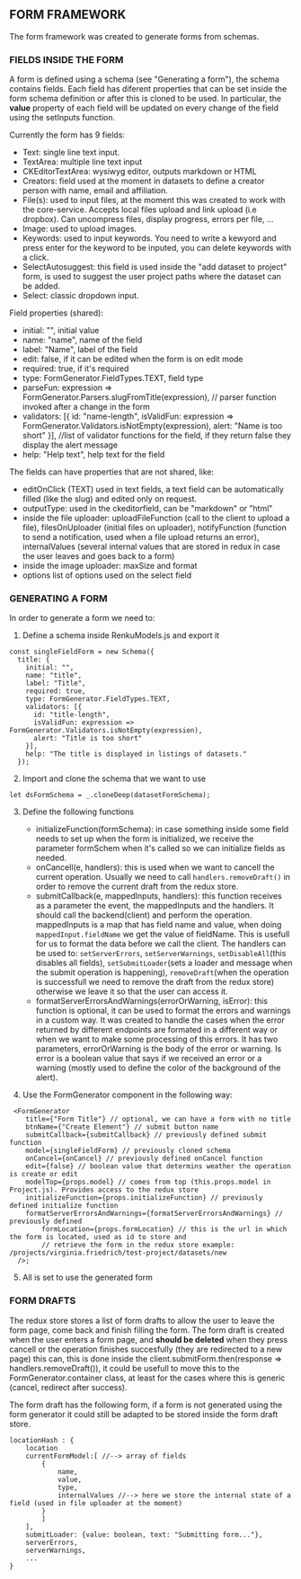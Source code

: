 ## FORM FRAMEWORK

The form framework was created to generate forms from schemas.

### FIELDS INSIDE THE FORM

A form is defined using a schema (see "Generating a form"), the schema contains fields. Each field has diferent properties that can be set inside the form schema definition or after this is cloned to be used. In particular, the **value** property of each field will be updated on every change of the field using the setInputs function.

Currently the form has 9 fields:

- Text: single line text input.
- TextArea: multiple line text input
- CKEditorTextArea: wysiwyg editor, outputs markdown or HTML
- Creators: field used at the moment in datasets to define a creator person with name, email and affiliation.
- File(s): used to input files, at the moment this was created to work with the core-service. Accepts local files upload and link upload (i.e dropbox). Can uncompress files, display progress, errors per file, ...
- Image: used to upload images. 
- Keywords: used to input keywords. You need to write a kewyord and press enter for the keyword to be inputed, you can delete keywords with a click.
- SelectAutosuggest: this field is used inside the "add dataset to project" form, is used to suggest the user project paths where the dataset can be added.
- Select: classic dropdown input.

Field properties (shared):

- initial: "", initial value
- name: "name", name of the field
- label: "Name", label of the field
- edit: false, if it can be edited when the form is on edit mode
- required: true, if it's required
- type: FormGenerator.FieldTypes.TEXT, field type
- parseFun: expression => FormGenerator.Parsers.slugFromTitle(expression), // parser function invoked after a change in the form
- validators: [{
    id: "name-length",
    isValidFun: expression => FormGenerator.Validators.isNotEmpty(expression),
    alert: "Name is too short"
  }], //list of validator functions for the field, if they return false they display the alert message
- help: "Help text", help text for the field

The fields can have properties that are not shared, like:
- editOnClick (TEXT) used in text fields, a text field can be automatically filled (like the slug) and edited only on request.
- outputType: used in the ckeditorfield, can be "markdown" or "html"
- inside the file uploader: uploadFileFunction (call to the client to upload a file), filesOnUploader (initial files on uploader), notifyFunction (function to send a notification, used when a file upload returns an error), internalValues (several internal values that are stored in redux in case the user leaves and goes back to a form)
- inside the image uploader: maxSize and format
- options list of options used on the select field


### GENERATING A FORM

In order to generate a form we need to:

1. Define a schema inside RenkuModels.js and export it

```
const singleFieldForm = new Schema({
  title: {
    initial: "",
    name: "title",
    label: "Title",
    required: true,
    type: FormGenerator.FieldTypes.TEXT,
    validators: [{
      id: "title-length",
      isValidFun: expression => FormGenerator.Validators.isNotEmpty(expression),
      alert: "Title is too short"
    }],
    help: "The title is displayed in listings of datasets."
  });
```

2. Import and clone the schema that we want to use

```let dsFormSchema = _.cloneDeep(datasetFormSchema);```

3. Define the following functions
	- initializeFunction(formSchema): in case something inside some field needs to set up when the form is initialized, we receive the parameter formSchem when it's called so we can initialize fields as needed.
	- onCancell(e, handlers): this is used when we want to cancell the current operation. Usually we need to call `handlers.removeDraft()` in order to remove the current draft from the redux store.
	- submitCallback(e, mappedInputs, handlers): this function receives as a parameter the event, the mappedInputs and the handlers. It should call the backend(client) and perform the operation. mappedInputs is a map that has field name and value, when doing `mappedInput.fieldName` we get the value of fieldName. This is usefull for us to format the data before we call the client. The handlers can be used to: `setServerErrors`, `setServerWarnings`, `setDisableAll`(this disables all fields), `setSubmitLoader`(sets a loader and message when the submit operation is happening), `removeDraft`(when the operation is successfull we need to remove the draft from the redux store) otherwise we leave it so that the user can access it.
	- formatServerErrorsAndWarnings(errorOrWarning, isError): this function is optional, it can be used to format the errors and warnings in a custom way. It was created to handle the cases when the error returned by 	different endpoints are formated in a different way or when we want to make some processing of this errors. It has two parameters, errorOrWarning is the body of the error or warning. Is error is a boolean value that says if we received an error or a warning (mostly used to define the color of the background of the alert).

4. Use the FormGenerator component in the following way:

```
 <FormGenerator
    title={"Form Title"} // optional, we can have a form with no title
    btnName={"Create Element"} // submit button name
    submitCallback={submitCallback} // previously defined submit function
    model={singleFieldForm} // previously cloned schema
    onCancel={onCancel} // previously defined onCancel function
    edit={false} // boolean value that determins weather the operation is create or edit
    modelTop={props.model} // comes from top (this.props.model in Project.js). Provides access to the redux store
    initializeFunction={props.initializeFunction} // previously defined initialize function
    formatServerErrorsAndWarnings={formatServerErrorsAndWarnings} // previously defined
		formLocation={props.formLocation} // this is the url in which the form is located, used as id to store and 
		// retrieve the form in the redux store example: /projects/virginia.friedrich/test-project/datasets/new
  />;
```

5. All is set to use the generated form


### FORM DRAFTS

The redux store stores a list of form drafts to allow the user to leave the form page, come back and finish filling the form. The form draft is created when the user enters a form page, and **should be deleted** when they press cancell or the operation finishes succesfully (they are redirected to a new page) this can, this is done inside the client.submitForm.then(response => handlers.removeDraft()), it could be usefull to move this to the FormGenerator.container class, at least for the cases where this is generic (cancel, redirect after success).

The form draft has the following form, if a form is not generated using the form generator it could still
be adapted to be stored inside the form draft store.

```
locationHash : {
	location
	currentFormModel:[ //--> array of fields
		{
			name,
			value,
			type,
			internalValues //--> here we store the internal state of a field (used in file uploader at the moment)
		}
		]
	],
	submitLoader: {value: boolean, text: "Submitting form..."},
	serverErrors,
	serverWarnings,
	...
}
```
